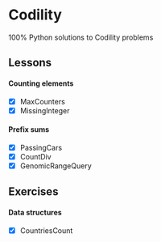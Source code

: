# Codility
100% Python solutions to Codility problems

## Lessons
#### Counting elements
- [x] MaxCounters
- [x] MissingInteger
#### Prefix sums
- [x] PassingCars
- [x] CountDiv
- [x] GenomicRangeQuery
## Exercises
#### Data structures
- [x] CountriesCount




